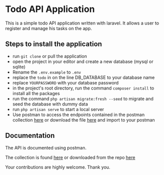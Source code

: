 # Todo API Application

This is a simple todo API application written with laravel. It allows a user to register and manage his tasks on the app.

## Steps to install the application

- run `git clone` or pull the application
- open the project in your editor and create a new database (mysql or sqlite)
- Rename the `.env.example` to `.env`
- replace the `todo` in on the line DB_DATABASE to your database name
- replace `YOURPASSWORD` with your database password
- in the project's root directory, run the command `composer install` to install all the packages
- run the command `php artisan migrate:fresh --seed` to migrate and seed the database with dummy data
- run `php artisan serve` to start a local server
- Use postman to access the endpoints contained in the postman collection [here](https://www.getpostman.com/collections/1c16919b0bae1cdd9644) or download the file [here](https://github.com/tvpeter/todoapp/blob/master/TodoApp.postman_collection.json) and import to your postman


## Documentation

The API is documented using postman.

The collection is found [here](https://www.getpostman.com/collections/1c16919b0bae1cdd9644) or downloaded from the repo [here](https://github.com/tvpeter/todoapp/blob/master/TodoApp.postman_collection.json)

Your contributions are highly welcome.
    Thank you.